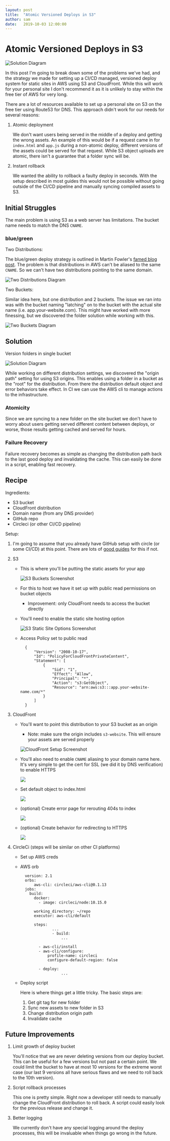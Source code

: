```yaml
---
layout: post
title:  "Atomic Versioned Deploys in S3"
author: sam
date:   2019-10-03 12:00:00
---
```


# Atomic Versioned Deploys in S3

![Solution Diagram](/images/s3-atomic-deploys/solution.png)

In this post I'm going to break down some of the problems we've had, and the strategy we made for setting up a CI/CD managed, versioned deploy system for static sites in AWS using S3 and CloudFront. While this will work for your personal site I don't recommend it as it is unlikely to stay within the free tier of AWS for very long.

There are a lot of resources available to set up a personal site on S3 on the free tier using Route53 for DNS. This approach didn't work for our needs for several reasons: 

1. Atomic deployment

    We don't want users being served in the middle of a deploy and getting the wrong assets. An example of this would be if a request came in for `index.html` and `app.js` during a non-atomic deploy, different versions of the assets could be served for that request. While S3 object uploads are atomic, there isn't a guarantee that a folder sync will be.

2. Instant rollback

    We wanted the ability to rollback a faulty deploy in seconds. With the setup described in most guides this would not be possible without going outside of the CI/CD pipeline and manually syncing compiled assets to S3.

## Initial Struggles

The main problem is using S3 as a web server has limitations. The bucket name needs to match the DNS `CNAME`.

### blue/green

Two Distributions:

The blue/green deploy strategy is outlined in Martin Fowler's [famed blog post](https://martinfowler.com/bliki/BlueGreenDeployment.html). The problem is that distributions in AWS can't be aliased to the same `CNAME`. So we can't have two distributions pointing to the same domain.

![Two Distributions Diagram](/images/s3-atomic-deploys/two-distributions.png)

Two Buckets:

Similar idea here, but one distribution and 2 buckets. The issue we ran into was with the bucket naming "latching" on to the bucket with the actual site name (i.e. app.your-website.com). This might have worked with more finessing, but we discovered the folder solution while working with this.

![Two Buckets Diagram](/images/s3-atomic-deploys/two-buckets.png)

## Solution

Version folders in single bucket

![Solution Diagram](/images/s3-atomic-deploys/solution.png)

While working on different distribution settings, we discovered the "origin path" setting for using S3 origins. This enables using a folder in a bucket as the "root" for the distribution. From there the distribution default object and error behaviors take effect. In CI we can use the AWS cli to manage actions to the infrastructure.

### Atomicity

Since we are syncing to a new folder on the site bucket we don't have to worry about users getting served different content between deploys, or worse, those results getting cached and served for hours.

### Failure Recovery

Failure recovery becomes as simple as changing the distribution path back to the last good deploy and invalidating the cache. This can easily be done in a script, enabling fast recovery.

## Recipe

Ingredients:

- S3 bucket
- CloudFront distribution
- Domain name (from any DNS provider)
- GitHub repo
- Circleci (or other CI/CD pipeline)

Setup:

1. I'm going to assume that you already have GitHub setup with circle (or some CI/CD) at this point. There are lots of [good guides](https://circleci.com/blog/setting-up-continuous-integration-with-github/) for this if not.
2. S3
    - This is where you'll be putting the static assets for your app

        ![S3 Buckets Screenshot](/images/s3-atomic-deploys/s3-buckets.png)

    - For this to host we have it set up with public read permissions on bucket objects
        - Improvement: only CloudFront needs to access the bucket directly
    - You'll need to enable the static site hosting option

        ![S3 Static Site Options Screenshot](/images/s3-atomic-deploys/s3-static-site-options.png)

    - Access Policy set to public read

            {
                "Version": "2008-10-17",
                "Id": "PolicyForCloudFrontPrivateContent",
                "Statement": [
                    {
                        "Sid": "1",
                        "Effect": "Allow",
                        "Principal": "*",
                        "Action": "s3:GetObject",
                        "Resource": "arn:aws:s3:::app.your-website-name.com/*"
                    }
                ]
            }

3. CloudFront
    - You'll want to point this distribution to your S3 bucket as an origin
        - Note: make sure the origin includes `s3-website`. This will ensure your assets are served properly

        ![CloudFront Setup Screenshot](/images/s3-atomic-deploys/cloudfront-origin-settings.png)

    - You'll also need to enable `CNAME` aliasing to your domain name here. It's very simple to get the cert for SSL (we did it by DNS verification) to enable HTTPS

        ![](/images/s3-atomic-deploys/cloudfront-custom-domain.png)

    - Set default object to index.html

        ![](/images/s3-atomic-deploys/cloudfront-default-root-object.png)

    - (optional) Create error page for rerouting 404s to index

        ![](/images/s3-atomic-deploys/cloudfront-error-pages.png)

    - (optional) Create behavior for redirecting to HTTPS

        ![](/images/s3-atomic-deploys/cloudfront-behaviors.png)

4. CircleCi (steps will be similar on other CI platforms)
    - Set up AWS creds
    - AWS orb

            version: 2.1
            orbs:
            	aws-cli: circleci/aws-cli@0.1.13
            jobs:
              build:
                docker:
                  - image: circleci/node:10.15.0
            
                working_directory: ~/repo
                executor: aws-cli/default
            
                steps:
            			...
            			- build:
            				...
            
                  - aws-cli/install
                  - aws-cli/configure:
                      profile-name: circleci
                      configure-default-region: false
            
                  - deploy:
            				...

    - Deploy script

        Here is where things get a little tricky. The basic steps are:

        1. Get git tag for new folder
        2. Sync new assets to new folder in S3
        3. Change distribution origin path
        4. Invalidate cache

        <script src="https://gist.github.com/skswanke/7f3cb7d533cf4e32ae7445438b91920d.js"></script>

## Future Improvements

1. Limit growth of deploy bucket

    You'll notice that we are never deleting versions from our deploy bucket. This can be useful for a few versions but not past a certain point. We could limit the bucket to have at most 10 versions for the extreme worst case (our last 9 versions all have serious flaws and we need to roll back to the 10th version).

2. Script rollback processes

    This one is pretty simple. Right now a developer still needs to manually change the CloudFront distribution to roll back. A script could easily look for the previous release and change it.

3. Better logging

    We currently don't have any special logging around the deploy processes, this will be invaluable when things go wrong in the future.
